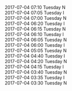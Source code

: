 2017-07-04 07:10 Tuesday  N  
2017-07-04 07:05 Tuesday  I  
2017-07-04 07:00 Tuesday  N  
2017-07-04 06:20 Tuesday  I  
2017-07-04 06:15 Tuesday  N  
2017-07-04 06:10 Tuesday  I  
2017-07-04 06:05 Tuesday  N  
2017-07-04 06:00 Tuesday  I  
2017-07-04 05:05 Tuesday  N  
2017-07-04 04:40 Tuesday  I  
2017-07-04 04:20 Tuesday  N  
2017-07-04 04:15 Tuesday  I  
2017-07-04 03:40 Tuesday  N  
2017-07-04 03:35 Tuesday  I  
2017-07-04 03:30 Tuesday  N  
